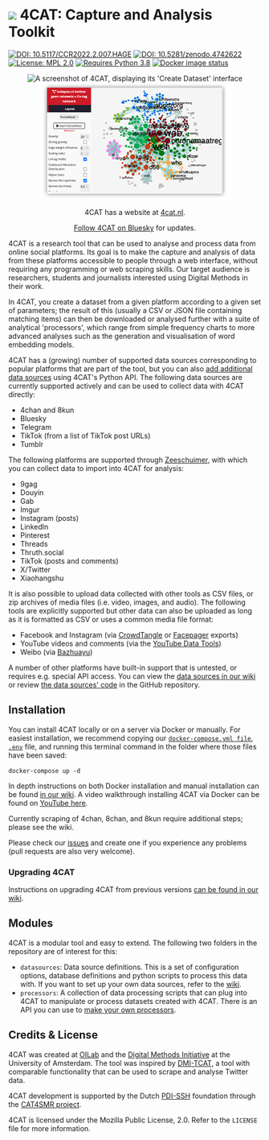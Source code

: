 # ![](https://github.com/digitalmethodsinitiative/4cat/tree/master/common/assets/logo_readme.png) 4CAT: Capture and Analysis Toolkit

[![DOI: 10.5117/CCR2022.2.007.HAGE](https://zenodo.org/badge/DOI/10.5117/ccr2022.2.007.hage.svg)](https://doi.org/10.5117/CCR2022.2.007.HAGE)
[![DOI: 10.5281/zenodo.4742622](https://zenodo.org/badge/DOI/10.5281/zenodo.4742622.svg)](https://doi.org/10.5281/zenodo.4742622)
[![License: MPL 2.0](https://img.shields.io/badge/license-MPL--2.0-informational)](https://github.com/digitalmethodsinitiative/4cat/blob/master/LICENSE)
[![Requires Python 3.8](https://img.shields.io/badge/py-v3.8-blue)](https://www.python.org/)
[![Docker image status](https://github.com/digitalmethodsinitiative/4cat/actions/workflows/docker_latest.yml/badge.svg)](https://github.com/digitalmethodsinitiative/4cat/actions/workflows/docker_latest.yml)

<p align="center"><img alt="A screenshot of 4CAT, displaying its 'Create Dataset' interface" src="common/assets/screenshot1.png"><img alt="A screenshot of 4CAT, displaying a network visualisation of a dataset" src="common/assets/screenshot2.png"></p>

<p align="center">4CAT has a website at <a href="https://4cat.nl">4cat.nl</a>.</p>
<p align="center"><a href="https://bsky.app/profile/4cat.nl">Follow 4CAT on Bluesky</a> for updates.</p>
4CAT is a research tool that can be used to analyse and process data from
online social platforms. Its goal is to make the capture and analysis of data
from these platforms accessible to people through a web interface, without
requiring any programming or web scraping skills. Our target audience is
researchers, students and journalists interested using Digital Methods in their
work.

In 4CAT, you create a dataset from a given platform according to a given set of
parameters; the result of this (usually a CSV or JSON file containing matching items)
can then be downloaded or analysed further with a suite of analytical
'processors', which range from simple frequency charts to more advanced analyses
such as the generation and visualisation of word embedding models.

4CAT has a (growing) number of supported data sources corresponding to popular
platforms that are part of the tool, but you can also [add additional data
sources](https://github.com/digitalmethodsinitiative/4cat/wiki/How-to-make-a-data-source)
using 4CAT's Python API. The following data sources are currently supported
actively and can be used to collect data with 4CAT directly:

* 4chan and 8kun
* Bluesky
* Telegram
* TikTok (from a list of TikTok post URLs)
* Tumblr

The following platforms are supported through 
[Zeeschuimer](https://github.com/digitalmethodsinitiative/zeeschuimer), with 
which you can collect data to import into 4CAT for analysis:

* 9gag
* Douyin
* Gab
* Imgur
* Instagram (posts)
* LinkedIn
* Pinterest
* Threads
* Thruth.social
* TikTok (posts and comments)
* X/Twitter
* Xiaohangshu

It is also possible to upload data collected with other tools as CSV files, or 
zip archives of media files (i.e. video, images, and audio). The following 
tools are explicitly supported but other data can also be uploaded as long as 
it is formatted as CSV or uses a common media file format:

* Facebook and Instagram (via [CrowdTangle](https://www.crowdtangle.com) or [Facepager](https://github.com/strohne/Facepager) exports)
* YouTube videos and comments (via the [YouTube Data Tools](https://ytdt.digitalmethods.net/))
* Weibo (via [Bazhuayu](https://www.bazhuayu.com/))

A number of other platforms have built-in support that is untested, or requires
e.g. special API access. You can view the [data sources in our wiki](https://github.com/digitalmethodsinitiative/4cat/wiki/Available-data-sources) or review [the data
sources' code](https://github.com/digitalmethodsinitiative/4cat/tree/master/datasources)
in the GitHub repository.

## Installation
You can install 4CAT locally or on a server via Docker or manually. For easiest installation, we recommend copying our [`docker-compose.yml file`](https://raw.githubusercontent.com/digitalmethodsinitiative/4cat/master/docker-compose.yml), [`.env`](https://raw.githubusercontent.com/digitalmethodsinitiative/4cat/master/.env) file, and running this terminal command in the folder where those files have been saved:

```
docker-compose up -d
```

In depth instructions on both Docker installation and manual installation can be found [in our
wiki](https://github.com/digitalmethodsinitiative/4cat/wiki/Installing-4CAT). A video walkthrough installing 4CAT via Docker can be found on [YouTube here](https://youtu.be/oWsB7bvNfOY).

Currently scraping of 4chan, 8chan, and 8kun require additional steps; please see the wiki.

Please check our
[issues](https://github.com/digitalmethodsinitiative/4cat/issues) and create
one if you experience any problems (pull requests are also very welcome).

### Upgrading 4CAT
Instructions on upgrading 4CAT from previous versions [can be found in our wiki](https://github.com/digitalmethodsinitiative/4cat/wiki/Upgrading-4CAT).

## Modules
4CAT is a modular tool and easy to extend. The following two folders in the 
repository are of interest for this: 

- `datasources`: Data source definitions. This is a set of configuration
  options, database definitions and python scripts to process this data with.
  If you want to set up your own data sources, refer to the
  [wiki](https://github.com/digitalmethodsinitiative/4cat/wiki/How-to-make-a-data-source).
- `processors`: A collection of data processing scripts that can plug into
  4CAT to manipulate or process datasets created with 4CAT. There is an API
  you can use to [make your own
  processors](https://github.com/digitalmethodsinitiative/4cat/wiki/How-to-make-a-processor).

## Credits & License
4CAT was created at [OILab](https://oilab.eu) and the
[Digital Methods Initiative](https://www.digitalmethods.net) at the University
of Amsterdam. The tool was inspired by
[DMI-TCAT](https://wiki.digitalmethods.net/Dmi/ToolDmiTcat), a tool with
comparable  functionality that can be used to scrape and analyse Twitter data.

4CAT development is supported by the Dutch [PDI-SSH](https://pdi-ssh.nl/en/)
foundation through the [CAT4SMR project](https://cat4smr.humanities.uva.nl/).

4CAT is licensed under the Mozilla Public License, 2.0. Refer to the `LICENSE`
file for more information.
